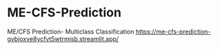 # ME-CFS-Prediction
ME/CFS Prediction- Multiclass Classification
https://me-cfs-prediction-gvbjoxve8ycfvt5wtrmjsb.streamlit.app/
